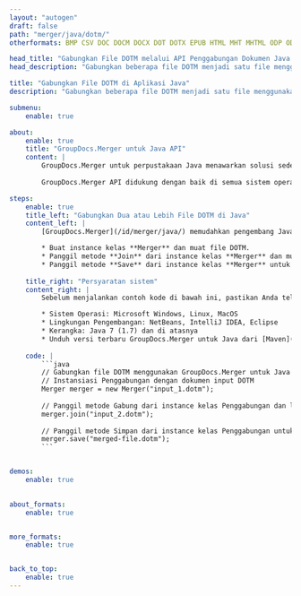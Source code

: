 ```yaml
---
layout: "autogen"
draft: false
path: "merger/java/dotm/"
otherformats: BMP CSV DOC DOCM DOCX DOT DOTX EPUB HTML MHT MHTML ODP ODS ODT OTP OTT PDF PNG POTM POTX PPS PPSM PPSX PPT PPTM PPTX PS RTF TEX TIF TIFF TSV TXT VDX VSDM VSDX VSSM VSSX VSTM VSTX VSX VTX XLAM XLS XLSB XLSM XLSX XLT XLTM XLTX XPS

head_title: "Gabungkan File DOTM melalui API Penggabungan Dokumen Java & J2SE"
head_description: "Gabungkan beberapa file DOTM menjadi satu file menggunakan API penggabungan dokumen Java dengan semua data, gaya, dan pemformatan sebagai dokumen sumber."

title: "Gabungkan File DOTM di Aplikasi Java"
description: "Gabungkan beberapa file DOTM menjadi satu file menggunakan API penggabungan dokumen Java. Gabungkan halaman atau rentang halaman yang dipilih dari berbagai dokumen sumber menjadi satu dokumen hasil dengan semua data, gaya, dan pemformatan sebagai dokumen sumber."

submenu:
    enable: true

about:
    enable: true
    title: "GroupDocs.Merger untuk Java API"
    content: |
        GroupDocs.Merger untuk perpustakaan Java menawarkan solusi sederhana untuk menggabungkan & membagi dengan aman antara berbagai format dokumen termasuk PDF, Microsoft Office (Word, Excel, PowerPoint, OneNote), OpenDocument, HTML, gambar dan banyak lainnya dalam aplikasi .NET. Dengan menambahkan hanya beberapa baris kode, lakukan beberapa operasi dokumen seperti memindahkan, menghapus, memutar, menukar, mengekstrak, atau mengubah orientasi halaman di dalam dokumen. API penggabungan dokumen juga mendukung pratinjau halaman dokumen sebagai gambar untuk menganalisis struktur dokumen, pemformatan, dan konten pada halaman.
        
        GroupDocs.Merger API didukung dengan baik di semua sistem operasi utama dan versi Java termasuk J2SE 7.0 (1.7), J2SE 8.0 (1.8) dan Java 10.

steps:
    enable: true
    title_left: "Gabungkan Dua atau Lebih File DOTM di Java"
    content_left: |
        [GroupDocs.Merger](/id/merger/java/) memudahkan pengembang Java untuk menggabungkan beberapa file DOTM dengan menerapkan beberapa langkah mudah.

        * Buat instance kelas **Merger** dan muat file DOTM.
        * Panggil metode **Join** dari instance kelas **Merger** dan muat file DOTM lainnya.
        * Panggil metode **Save** dari instance kelas **Merger** untuk menyimpan dokumen yang digabungkan.
        
    title_right: "Persyaratan sistem"
    content_right: |
        Sebelum menjalankan contoh kode di bawah ini, pastikan Anda telah menginstal prasyarat berikut di sistem Anda.

        * Sistem Operasi: Microsoft Windows, Linux, MacOS
        * Lingkungan Pengembangan: NetBeans, IntelliJ IDEA, Eclipse
        * Kerangka: Java 7 (1.7) dan di atasnya
        * Unduh versi terbaru GroupDocs.Merger untuk Java dari [Maven](https://repository.groupdocs.com/webapp/#/artifacts/browse/tree/General/repo/com/groupdocs/groupdocs-merger)
        
    code: |
        ```java
        // Gabungkan file DOTM menggunakan GroupDocs.Merger untuk Java API
        // Instansiasi Penggabungan dengan dokumen input DOTM
        Merger merger = new Merger("input_1.dotm");
        
        // Panggil metode Gabung dari instance kelas Penggabungan dan lewati jalur dokumen sumber kedua
        merger.join("input_2.dotm");
            
        // Panggil metode Simpan dari instance kelas Penggabungan untuk menyimpan dokumen yang digabungkan
        merger.save("merged-file.dotm");        
        ```        


demos:
    enable: true
        

about_formats:
    enable: true


more_formats:
    enable: true


back_to_top:
    enable: true
---
```

